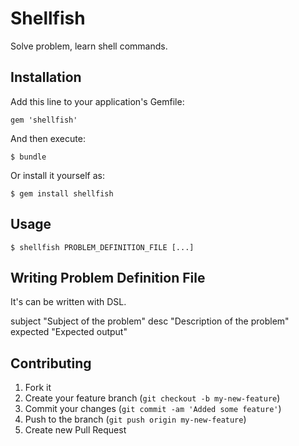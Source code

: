 # Shellfish

Solve problem, learn shell commands.

## Installation

Add this line to your application's Gemfile:

    gem 'shellfish'

And then execute:

    $ bundle

Or install it yourself as:

    $ gem install shellfish

## Usage

    $ shellfish PROBLEM_DEFINITION_FILE [...]

## Writing Problem Definition File

It's can be written with DSL.

   subject "Subject of the problem"
   desc "Description of the problem"
   expected "Expected output"

## Contributing

1. Fork it
2. Create your feature branch (`git checkout -b my-new-feature`)
3. Commit your changes (`git commit -am 'Added some feature'`)
4. Push to the branch (`git push origin my-new-feature`)
5. Create new Pull Request
